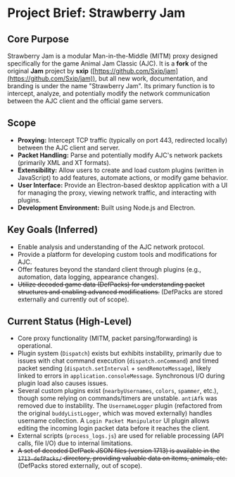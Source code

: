 # Project Brief: Strawberry Jam

## Core Purpose

Strawberry Jam is a modular Man-in-the-Middle (MITM) proxy designed specifically for the game Animal Jam Classic (AJC). It is a **fork** of the original **Jam** project by **sxip** ([https://github.com/Sxip/jam](https://github.com/Sxip/jam)), but all new work, documentation, and branding is under the name "Strawberry Jam". Its primary function is to intercept, analyze, and potentially modify the network communication between the AJC client and the official game servers.

## Scope

-   **Proxying:** Intercept TCP traffic (typically on port 443, redirected locally) between the AJC client and server.
-   **Packet Handling:** Parse and potentially modify AJC's network packets (primarily XML and XT formats).
-   **Extensibility:** Allow users to create and load custom plugins (written in JavaScript) to add features, automate actions, or modify game behavior.
-   **User Interface:** Provide an Electron-based desktop application with a UI for managing the proxy, viewing network traffic, and interacting with plugins.
-   **Development Environment:** Built using Node.js and Electron.

## Key Goals (Inferred)

-   Enable analysis and understanding of the AJC network protocol.
-   Provide a platform for developing custom tools and modifications for AJC.
-   Offer features beyond the standard client through plugins (e.g., automation, data logging, appearance changes).
-   ~~Utilize decoded game data (DefPacks) for understanding packet structures and enabling advanced modifications.~~ (DefPacks are stored externally and currently out of scope).

## Current Status (High-Level)

-   Core proxy functionality (MITM, packet parsing/forwarding) is operational.
-   Plugin system (`Dispatch`) exists but exhibits instability, primarily due to issues with chat command execution (`dispatch.onCommand`) and timed packet sending (`dispatch.setInterval` + `sendRemoteMessage`), likely linked to errors in `application.consoleMessage`. Synchronous I/O during plugin load also causes issues.
-   Several custom plugins exist (`nearbyUsernames`, `colors`, `spammer`, etc.), though some relying on commands/timers are unstable. `antiAfk` was removed due to instability. The `UsernameLogger` plugin (refactored from the original `buddyListLogger`, which was moved externally) handles username collection. A `Login Packet Manipulator` UI plugin allows editing the incoming login packet data before it reaches the client.
-   External scripts (`process_logs.js`) are used for reliable processing (API calls, file I/O) due to internal limitations.
-   ~~A set of decoded DefPack JSON files (version 1713) is available in the `1713-defPacks/` directory, providing valuable data on items, animals, etc.~~ (DefPacks stored externally, out of scope).
